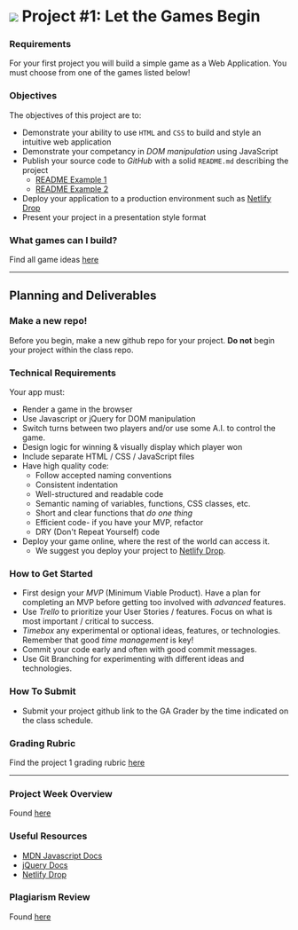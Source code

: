 # ![](https://ga-dash.s3.amazonaws.com/production/assets/logo-9f88ae6c9c3871690e33280fcf557f33.png) Project #1: Let the Games Begin

### Requirements
For your first project you will build a simple game as a Web Application. You must choose from one of the games listed below!

### Objectives
The objectives of this project are to:

* Demonstrate your ability to use `HTML` and `CSS` to build and style an intuitive web application
* Demonstrate your competancy in _DOM manipulation_ using JavaScript
* Publish your source code to _GitHub_ with a solid `README.md` describing the project
    * [README Example 1](https://github.com/iamsydsmith/tic-tac-toe)
    * [README Example 2](https://github.com/wschaeferiii/footup)
* Deploy your application to a production environment such as [Netlify Drop](https://app.netlify.com/drop)
* Present your project in a presentation style format

### What games can I build?
Find all game ideas [here](./game_ideas.md)

---

## Planning and Deliverables

### Make a new repo!
Before you begin, make a new github repo for your project. **Do not** begin your project within the class repo.

### Technical Requirements
Your app must:

* Render a game in the browser
* Use Javascript or jQuery for DOM manipulation
* Switch turns between two players and/or use some A.I. to control the game.
* Design logic for winning & visually display which player won
* Include separate HTML / CSS / JavaScript files
* Have high quality code:
    - Follow accepted naming conventions
    - Consistent indentation
    - Well-structured and readable code
    - Semantic naming of variables, functions, CSS classes, etc.
    - Short and clear functions that _do one thing_
    - Efficient code- if you have your MVP, refactor
    - DRY (Don't Repeat Yourself) code
* Deploy your game online, where the rest of the world can access it. 
    - We suggest you deploy your project to [Netlify Drop](https://app.netlify.com/drop).

### How to Get Started
* First design your _MVP_ (Minimum Viable Product). Have a plan for completing an MVP before getting too involved with _advanced_ features.
* Use _Trello_ to prioritize your User Stories / features. Focus on what is most important / critical to success.
* _Timebox_ any experimental or optional ideas, features, or technologies. Remember that good _time management_ is key!
* Commit your code early and often with good commit messages.
* Use Git Branching for experimenting with different ideas and technologies.

### How To Submit
* Submit your project github link to the GA Grader by the time indicated on the class schedule.

### Grading Rubric
Find the project 1 grading rubric [here](./project_1_rubric.md)

---

### Project Week Overview
Found [here](../common_project_docs/project_week.md)

### Useful Resources
* [MDN Javascript Docs](https://developer.mozilla.org/en-US/docs/Web/JavaScript)
* [jQuery Docs](http://api.jquery.com)
* [Netlify Drop](https://app.netlify.com/drop)

### Plagiarism Review
Found [here](../common_project_docs/plagiarism_review.md)
